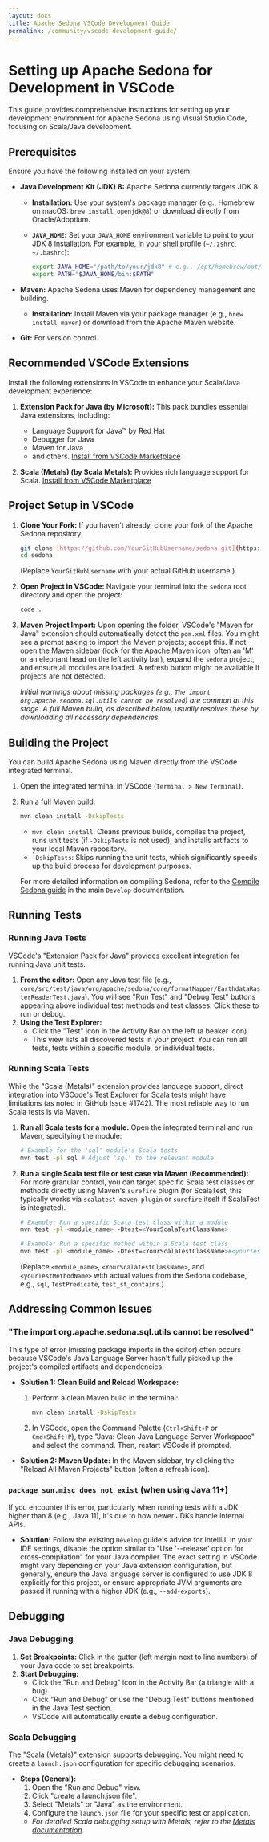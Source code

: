 ```yaml
---
layout: docs
title: Apache Sedona VSCode Development Guide
permalink: /community/vscode-development-guide/
---
```


Setting up Apache Sedona for Development in VSCode
==================================================

This guide provides comprehensive instructions for setting up your development environment for Apache Sedona using Visual Studio Code, focusing on Scala/Java development.

Prerequisites
-------------

Ensure you have the following installed on your system:

* **Java Development Kit (JDK) 8:** Apache Sedona currently targets JDK 8.
    * **Installation:** Use your system's package manager (e.g., Homebrew on macOS: `brew install openjdk@8`) or download directly from Oracle/Adoptium.
    * **`JAVA_HOME`:** Set your `JAVA_HOME` environment variable to point to your JDK 8 installation. For example, in your shell profile (`~/.zshrc`, `~/.bashrc`):

        ```bash
        export JAVA_HOME="/path/to/your/jdk8" # e.g., /opt/homebrew/opt/openjdk@8
        export PATH="$JAVA_HOME/bin:$PATH"
        ```

* **Maven:** Apache Sedona uses Maven for dependency management and building.
    * **Installation:** Install Maven via your package manager (e.g., `brew install maven`) or download from the Apache Maven website.
* **Git:** For version control.

Recommended VSCode Extensions
-----------------------------

Install the following extensions in VSCode to enhance your Scala/Java development experience:

1. **Extension Pack for Java (by Microsoft):** This pack bundles essential Java extensions, including:
    * Language Support for Java™ by Red Hat
    * Debugger for Java
    * Maven for Java
    * and others.
    [Install from VSCode Marketplace](https://marketplace.visualstudio.com/items?itemName=vscjava.vscode-java-pack)

2. **Scala (Metals) (by Scala Metals):** Provides rich language support for Scala.
    [Install from VSCode Marketplace](https://marketplace.visualstudio.com/items?itemName=scalameta.metals)

Project Setup in VSCode
-----------------------

1. **Clone Your Fork:** If you haven't already, clone your fork of the Apache Sedona repository:

    ```bash
    git clone [https://github.com/YourGitHubUsername/sedona.git](https://github.com/YourGitHubUsername/sedona.git)
    cd sedona
    ```

    (Replace `YourGitHubUsername` with your actual GitHub username.)

2. **Open Project in VSCode:** Navigate your terminal into the `sedona` root directory and open the project:

    ```bash
    code .
    ```

3. **Maven Project Import:** Upon opening the folder, VSCode's "Maven for Java" extension should automatically detect the `pom.xml` files. You might see a prompt asking to import the Maven projects; accept this. If not, open the Maven sidebar (look for the Apache Maven icon, often an 'M' or an elephant head on the left activity bar), expand the `sedona` project, and ensure all modules are loaded. A refresh button might be available if projects are not detected.

    *Initial warnings about missing packages (e.g., `The import org.apache.sedona.sql.utils cannot be resolved`) are common at this stage. A full Maven build, as described below, usually resolves these by downloading all necessary dependencies.*

Building the Project
--------------------

You can build Apache Sedona using Maven directly from the VSCode integrated terminal.

1. Open the integrated terminal in VSCode (`Terminal > New Terminal`).
2. Run a full Maven build:

    ```bash
    mvn clean install -DskipTests
    ```

    * `mvn clean install`: Cleans previous builds, compiles the project, runs unit tests (if `-DskipTests` is not used), and installs artifacts to your local Maven repository.
    * `-DskipTests`: Skips running the unit tests, which significantly speeds up the build process for development purposes.

    For more detailed information on compiling Sedona, refer to the [Compile Sedona guide](https://sedona.apache.org/latest/community/develop/#run-all-unit-tests) in the main `Develop` documentation.

Running Tests
-------------

### Running Java Tests

VSCode's "Extension Pack for Java" provides excellent integration for running Java unit tests.

1. **From the editor:** Open any Java test file (e.g., `core/src/test/java/org/apache/sedona/core/formatMapper/EarthdataRasterReaderTest.java`). You will see "Run Test" and "Debug Test" buttons appearing above individual test methods and test classes. Click these to run or debug.
2. **Using the Test Explorer:**
    * Click the "Test" icon in the Activity Bar on the left (a beaker icon).
    * This view lists all discovered tests in your project. You can run all tests, tests within a specific module, or individual tests.

### Running Scala Tests

While the "Scala (Metals)" extension provides language support, direct integration into VSCode's Test Explorer for Scala tests might have limitations (as noted in GitHub Issue #1742). The most reliable way to run Scala tests is via Maven.

1. **Run all Scala tests for a module:**
    Open the integrated terminal and run Maven, specifying the module:

    ```bash
    # Example for the 'sql' module's Scala tests
    mvn test -pl sql # Adjust 'sql' to the relevant module
    ```

2. **Run a single Scala test file or test case via Maven (Recommended):**
    For more granular control, you can target specific Scala test classes or methods directly using Maven's `surefire` plugin (for ScalaTest, this typically works via `scalatest-maven-plugin` or `surefire` itself if ScalaTest is integrated).

    ```bash
    # Example: Run a specific Scala test class within a module
    mvn test -pl <module_name> -Dtest=<YourScalaTestClassName>

    # Example: Run a specific method within a Scala test class
    mvn test -pl <module_name> -Dtest=<YourScalaTestClassName>#<yourTestMethodName>
    ```

    (Replace `<module_name>`, `<YourScalaTestClassName>`, and `<yourTestMethodName>` with actual values from the Sedona codebase, e.g., `sql`, `TestPredicate`, `test_st_contains`.)

Addressing Common Issues
------------------------

### "The import org.apache.sedona.sql.utils cannot be resolved"

This type of error (missing package imports in the editor) often occurs because VSCode's Java Language Server hasn't fully picked up the project's compiled artifacts and dependencies.

* **Solution 1: Clean Build and Reload Workspace:**
    1. Perform a clean Maven build in the terminal:

        ```bash
        mvn clean install -DskipTests
        ```

    2. In VSCode, open the Command Palette (`Ctrl+Shift+P` or `Cmd+Shift+P`), type "Java: Clean Java Language Server Workspace" and select the command. Then, restart VSCode if prompted.
* **Solution 2: Maven Update:**
    In the Maven sidebar, try clicking the "Reload All Maven Projects" button (often a refresh icon).

### `package sun.misc does not exist` (when using Java 11+)

If you encounter this error, particularly when running tests with a JDK higher than 8 (e.g., Java 11), it's due to how newer JDKs handle internal APIs.

* **Solution:** Follow the existing `Develop` guide's advice for IntelliJ: in your IDE settings, disable the option similar to "Use '--release' option for cross-compilation" for your Java compiler. The exact setting in VSCode might vary depending on your Java extension configuration, but generally, ensure the Java language server is configured to use JDK 8 explicitly for this project, or ensure appropriate JVM arguments are passed if running with a higher JDK (e.g., `--add-exports`).

Debugging
---------

### Java Debugging

1. **Set Breakpoints:** Click in the gutter (left margin next to line numbers) of your Java code to set breakpoints.
2. **Start Debugging:**
    * Click the "Run and Debug" icon in the Activity Bar (a triangle with a bug).
    * Click "Run and Debug" or use the "Debug Test" buttons mentioned in the Java Test section.
    * VSCode will automatically create a debug configuration.

### Scala Debugging

The "Scala (Metals)" extension supports debugging. You might need to create a `launch.json` configuration for specific debugging scenarios.

* **Steps (General):**
    1. Open the "Run and Debug" view.
    2. Click "create a launch.json file".
    3. Select "Metals" or "Java" as the environment.
    4. Configure the `launch.json` file for your specific test or application.
    * *For detailed Scala debugging setup with Metals, refer to the [Metals documentation](https://scalameta.org/metals/docs/editors/vscode/#run-and-debug).*
